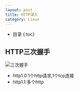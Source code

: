 ```yaml
---
layout: post
title: HTTP深入
category: Linux
---
```


* 目录
{:toc}


## HTTP三次握手
![三次握手](/blog/assets/http/three.png)

- http1.0:1个http请求,1个tcp连接
- http1.1:多个http
